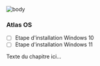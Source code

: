 ![body](https://banzaihobby.com/cdn/shop/files/Aoshima_Initial_D_Takumi_Fujiwara_AE86_Trueno_Project_D_Specification_-_BanzaiHobby-254450.jpg?v=1717061182&width=1100)

### **Atlas OS**

- [ ] Etape d'installation Windows 10
- [ ] Etape d'installation Windows 11

Texte du chapitre ici...